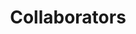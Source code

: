 ---
widget: blank
headless: false
active: false
weight: 10000

title: "Collaborators"
subtitle: ""

weight: 9999
---